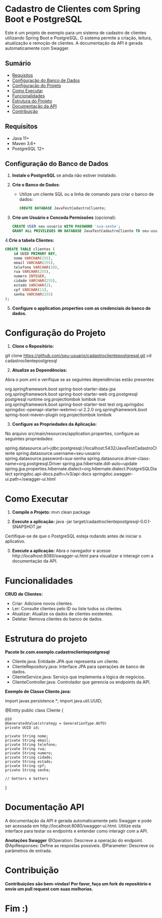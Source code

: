 # Cadastro de Clientes com Spring Boot e PostgreSQL

Este é um projeto de exemplo para um sistema de cadastro de clientes utilizando Spring Boot e PostgreSQL. O sistema permite a criação, leitura, atualização e remoção de clientes. A documentação da API é gerada automaticamente com Swagger.

## **Sumário**

- [Requisitos](#requisitos)
- [Configuração do Banco de Dados](#configuração-do-banco-de-dados)
- [Configuração do Projeto](#configuração-do-projeto)
- [Como Executar](#como-executar)
- [Funcionalidades](#funcionalidades)
- [Estrutura do Projeto](#estrutura-do-projeto)
- [Documentação da API](#documentação-da-api)
- [Contribuição](#contribuição)

## **Requisitos**

- Java 11+
- Maven 3.6+
- PostgreSQL 12+

## **Configuração do Banco de Dados**

1. **Instale o PostgreSQL** se ainda não estiver instalado.

2. **Crie o Banco de Dados**:
   - Utilize um cliente SQL ou a linha de comando para criar o banco de dados:
     ```sql
     CREATE DATABASE JavaTestCadastroCliente;
     ```

3. **Crie um Usuário e Conceda Permissões** (opcional):
   ```sql
   CREATE USER seu-usuario WITH PASSWORD 'sua-senha';
   GRANT ALL PRIVILEGES ON DATABASE JavaTestCadastroCliente TO seu-usuario;

4.**Crie a tabela Clientes:**
```sql
CREATE TABLE clientes (
    id UUID PRIMARY KEY,
    nome VARCHAR(255),
    email VARCHAR(255),
    telefone VARCHAR(20),
    rua VARCHAR(255),
    numero INTEGER,
    cidade VARCHAR(255),
    estado VARCHAR(2),
    cpf VARCHAR(11),
    senha VARCHAR(255)
);
```
5. **Configure o application.properties com as credenciais do banco de dados.**



# Configuração do Projeto

1. **Clone o Repositório:**

git clone https://github.com/seu-usuario/cadastroclientepostgresql.git
cd cadastroclientepostgresql

2. **Atualize as Dependências:**

Abra o pom.xml e verifique se as seguintes dependências estão presentes

<dependencies>
    <!-- Dependências do Spring Boot -->
    <dependency>
        <groupId>org.springframework.boot</groupId>
        <artifactId>spring-boot-starter-data-jpa</artifactId>
    </dependency>
    <dependency>
        <groupId>org.springframework.boot</groupId>
        <artifactId>spring-boot-starter-web</artifactId>
    </dependency>
    <!-- Driver PostgreSQL -->
    <dependency>
        <groupId>org.postgresql</groupId>
        <artifactId>postgresql</artifactId>
        <scope>runtime</scope>
    </dependency>
    <!-- Lombok -->
    </dependency>
        <groupId>org.projectlombok</groupId>
        <artifactId>lombok</artifactId>
        <optional>true</optional>
    </dependency>
     <!-- Java Test -->
    </dependency>
        <groupId>org.springframework.boot</groupId>
        <artifactId>spring-boot-starter-test</artifactId>
        <scope>test</scope>
    </dependency>
    <!-- Swagger - SpringDoc OpenAPI -->
    <dependency>
        <groupId>org.springdoc</groupId>
        <artifactId>springdoc-openapi-starter-webmvc-ui</artifactId>
        <version>2.2.0</version>
    </dependency>
</dependencies>
<build>
    <plugins>
        <plugin>
            <groupId>org.springframework.boot</groupId>
            <artifactId>spring-boot-maven-plugin</artifactId>
            <configuration>
                <excludes>
                    <exclude>
                        <groupId>org.projectlombok</groupId>
                        <artifactId>lombok</artifactId>
                    </exclude>
                </excludes>
            </configuration>
        </plugin>
    </plugins>
</build>

3. **Configure as Propriedades da Aplicação:**

No arquivo src/main/resources/application.properties, configure as seguintes propriedades:

spring.datasource.url=jdbc:postgresql://localhost:5432/JavaTestCadastroCliente
spring.datasource.username=seu-usuario
spring.datasource.password=sua-senha
spring.datasource.driver-class-name=org.postgresql.Driver
spring.jpa.hibernate.ddl-auto=update
spring.jpa.properties.hibernate.dialect=org.hibernate.dialect.PostgreSQLDialect
springdoc.api-docs.path=/v3/api-docs
springdoc.swagger-ui.path=/swagger-ui.html


# Como Executar

1. **Compile o Projeto:**
mvn clean package

2. **Execute a aplicação:**
java -jar target/cadastroclientepostgresql-0.0.1-SNAPSHOT.jar

Certifique-se de que o PostgreSQL esteja rodando antes de iniciar o aplicativo.

3. **Execute a aplicação:**
Abra o navegador e acesse http://localhost:8080/swagger-ui.html para visualizar e interagir com a documentação da API.


# Funcionalidades

**CRUD de Clientes:**
- Criar: Adicione novos clientes.
- Ler: Consulte clientes pelo ID ou liste todos os clientes.
- Atualizar: Atualize os dados de clientes existentes.
- Deletar: Remova clientes do banco de dados.


# Estrutura do projeto

**Pacote br.com.exemplo.cadastroclientepostgresql**

- Cliente.java: Entidade JPA que representa um cliente.
- ClienteRepository.java: Interface JPA para operações de banco de dados.
- ClienteService.java: Serviço que implementa a lógica de negócios.
- ClienteController.java: Controlador que gerencia os endpoints da API.

**Exemplo de Classe Cliente.java:**

import javax.persistence.*;
import java.util.UUID;

@Entity
public class Cliente {

    @Id
    @GeneratedValue(strategy = GenerationType.AUTO)
    private UUID id;

    private String nome;
    private String email;
    private String telefone;
    private String rua;
    private String numero;
    private String cidade;
    private String estado;
    private String cpf;
    private String senha;

    // Getters e Setters
}

# Documentação API

A documentação da API é gerada automaticamente pelo Swagger e pode ser acessada em http://localhost:8080/swagger-ui.html. Utilize esta interface para testar os endpoints e entender como interagir com a API.

**Anotações Swagger**
@Operation: Descreve a operação do endpoint.
@ApiResponses: Define as respostas possíveis.
@Parameter: Descreve os parâmetros de entrada.

# Contribuição
**Contribuições são bem-vindas! Por favor, faça um fork do repositório e envie um pull request com suas melhorias.**

# Fim :)

